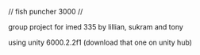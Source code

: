 // fish puncher 3000 //

group project for imed 335 by lillian, sukram and tony

using unity 6000.2.2f1 (download that one on unity hub)
